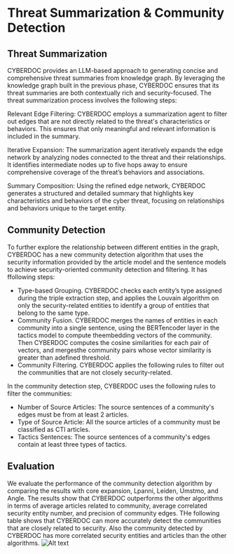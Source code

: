 # Threat Summarization & Community Detection
## Threat Summarization
CYBERDOC provides an LLM-based approach to generating concise and comprehensive threat summaries from knowledge graph. By leveraging the knowledge graph built in the previous phase, CYBERDOC ensures that its threat summaries are both contextually rich and security-focused. The threat summarization process involves the following steps:

Relevant Edge Filtering: CYBERDOC employs a summarization agent to filter out edges that are not directly related to the threat's characteristics or behaviors. This ensures that only meaningful and relevant information is included in the summary.

Iterative Expansion: The summarization agent iteratively expands the edge network by analyzing nodes connected to the threat and their relationships. It identifies intermediate nodes up to five hops away to ensure comprehensive coverage of the threat’s behaviors and associations.

Summary Composition: Using the refined edge network, CYBERDOC generates a structured and detailed summary that highlights key characteristics and behaviors of the cyber threat, focusing on relationships and behaviors unique to the target entity.

## Community Detection

To further explore the relationship between different entities in the graph, CYBERDOC has a new community detection algorithm that uses the security information provided by the article model and the sentence models to achieve security-oriented community detection and filtering. It has ffollowing steps:

- Type-based Grouping. CYBERDOC checks each entity’s type assigned during the triple extraction step, and applies the Louvain algorithm on only the security-related entities to identify a group of entities that belong to the same type.
- Community Fusion. CYBERDOC merges the names of entities in each community into a single sentence, using the BERTencoder layer in the tactics model to compute theembedding vectors of the community. Then CYBERDOC computes the cosine similarities for each pair of vectors, and mergesthe community pairs whose vector similarity is greater than adefined threshold.
- Community Filtering. CYBERDOC applies the following rules to filter out the communities that are not closely security-related.
  
In the community detection step, CYBERDOC uses the following rules to filter the communities:
- Number of Source Articles: The source sentences of a community's edges must be from at least 2 articles.
- Type of Source Article: All the source articles of a community must be classified as CTI articles.
- Tactics Sentences: The source sentences of a community's edges contain at least three types of tactics.

## Evaluation
We evaluate the performance of the community detection algorithm by comparing the results with core expansion, Lpanni, Leiden, Umstmo, and Angle. The results show that CYBERDOC outperforms the other algorithms in terms of average articles related to community, average correlated security entity number, and precision of community edges. THe following table shows that CYBERDOC can more accurately detect the communities that are closely related to security. Also the community detected by CYBERDOC has more correlated security entities and articles than the other algorithms.
![Alt text](https://i.imgur.com/j93JoOk.png)
